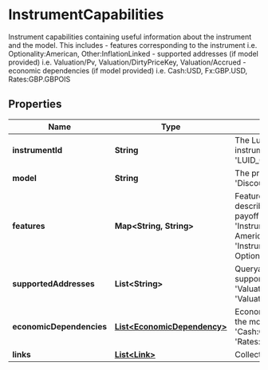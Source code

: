 

# InstrumentCapabilities

Instrument capabilities containing useful information about the instrument and the model. This includes  - features corresponding to the instrument i.e. Optionality:American, Other:InflationLinked  - supported addresses (if model provided) i.e. Valuation/Pv, Valuation/DirtyPriceKey, Valuation/Accrued  - economic dependencies (if model provided) i.e. Cash:USD, Fx:GBP.USD, Rates:GBP.GBPOIS

## Properties

Name | Type | Description | Notes
------------ | ------------- | ------------- | -------------
**instrumentId** | **String** | The Lusid insturment id for the instrument e.g. &#39;LUID_00003D4X&#39;. |  [optional]
**model** | **String** | The pricing model e.g. &#39;Discounting&#39;. |  [optional]
**features** | **Map&lt;String, String&gt;** | Features of the instrument describing its optionality, payoff type and more e.g. &#39;Instrument/Features/Exercise: American&#39;, &#39;Instrument/Features/Product: Option&#39; |  [optional]
**supportedAddresses** | **List&lt;String&gt;** | Queryable addresses supported by the model, e.g. &#39;Valuation/Pv&#39;, &#39;Valuation/Accrued&#39;. |  [optional]
**economicDependencies** | [**List&lt;EconomicDependency&gt;**](EconomicDependency.md) | Economic dependencies for the model, e.g. &#39;Fx:GBP.USD&#39;, &#39;Cash:GBP&#39;, &#39;Rates:GBP.GBPOIS&#39;. |  [optional]
**links** | [**List&lt;Link&gt;**](Link.md) | Collection of links. |  [optional]



